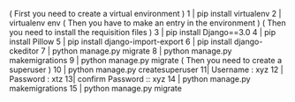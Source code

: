 ( First you need to create a virtual environment ) 
1 | pip install virtualenv
2 | virtualenv env
( Then you have to make an entry in the environment ) 
( Then you need to install the requisition files )
3 | pip install Django==3.0
4 | pip install Pillow
5 | pip install django-import-export
6 | pip install django-ckeditor
7 | python manage.py migrate
8 | python manage.py makemigrations
9 | python manage.py migrate
   ( Then you need to create a superuser )
10 | python manage.py createsuperuser 
11| Username : xyz
12 | Password : xtz
13| confirm Password :: xyz
14 | python manage.py makemigrations
15 | python manage.py migrate
